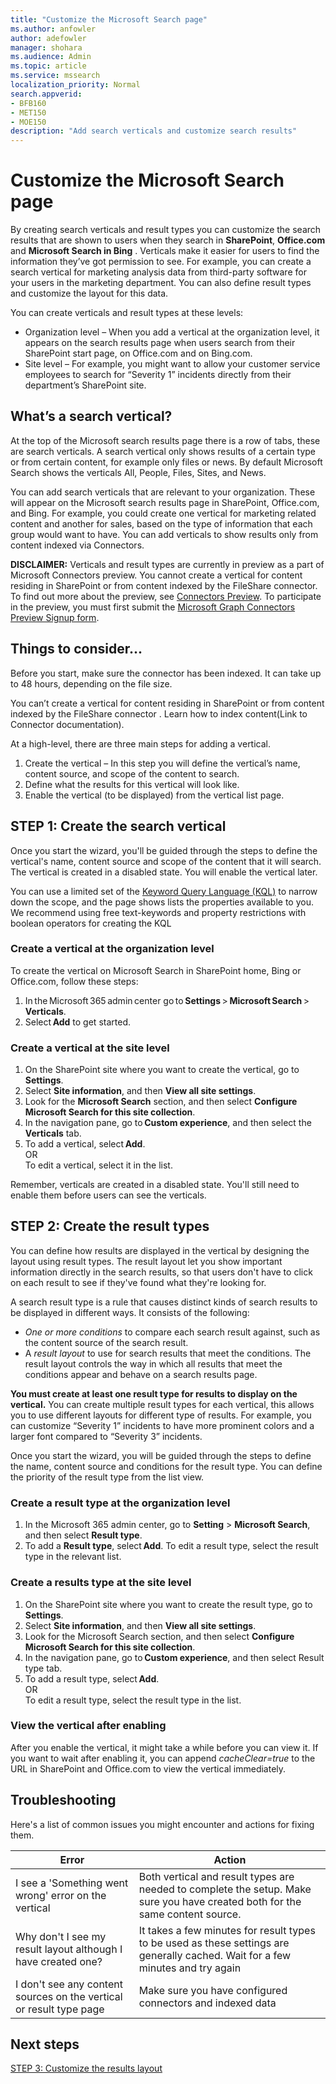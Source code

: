 ```yaml
---
title: "Customize the Microsoft Search page"
ms.author: anfowler
author: adefowler
manager: shohara
ms.audience: Admin
ms.topic: article
ms.service: mssearch
localization_priority: Normal
search.appverid:
- BFB160
- MET150
- MOE150
description: "Add search verticals and customize search results"
---
```

# Customize the Microsoft Search page

By creating search verticals and result types you can customize the search results that are shown to users when they search in **SharePoint**, **Office.com** and **Microsoft Search in Bing** . Verticals make it easier for users to find the information they’ve got permission to see.  For example, you can create a search vertical for marketing analysis data from third-party software for your users in the marketing department. You can also define result types and customize the layout for this data.  

You can create verticals and result types  at these levels: 

- Organization level – When you add a vertical at the organization level, it appears on the search results page when users search from their SharePoint start page, on Office.com and on Bing.com. 
- Site level – For example, you might want to allow your customer service employees to search for “Severity 1” incidents directly from their department’s SharePoint site. 

## What’s a search vertical?

At the top of the Microsoft search results page there is a row of tabs, these are search verticals. A search vertical only shows results of a certain type or from certain content, for example only files or news. By default Microsoft Search shows the verticals All, People, Files, Sites, and News.  

You can add search verticals that are relevant to your organization. These will appear on the Microsoft search results page in SharePoint, Office.com, and Bing.  For example, you could create one vertical for  marketing related content and another for sales, based on the type of information that each group would want to have. You can add verticals to show results only from content indexed via Connectors.  

**DISCLAIMER:** Verticals and result types are currently in preview as a part of Microsoft Connectors preview. You cannot create a vertical for content residing in SharePoint or from content indexed by the FileShare connector. To find out more about the preview, see [Connectors Preview](connectors-preview.md). To participate in the preview, you must first submit the [Microsoft Graph Connectors Preview Signup form](https://forms.office.com/Pages/ResponsePage.aspx?id=v4j5cvGGr0GRqy180BHbRxWYgu82J_RFnMMATAS6_chUNVYwNU1CMDNZUDBSSDZKWVo2RDJDRjRLQi4u).

## Things to consider...

Before you start, make sure the connector has been indexed. It can take up to 48 hours, depending on the file size.

You can’t create a vertical for content residing in SharePoint or from content indexed by the FileShare connector . Learn how to index content(Link to Connector documentation).

At a high-level, there are three main steps for adding a vertical. 

1. Create the vertical – In this step you will define the vertical’s name, content source, and scope of the content to search. 
2. Define what the results for this vertical will look like.  
3. Enable the vertical (to be displayed) from the vertical list page.   

## STEP 1: Create the search vertical

Once you start the wizard, you'll be guided through the steps to define the vertical's name, content source and scope of the content that it will search. The vertical is created in a disabled state. You will enable the vertical later.

You can use a limited set of the [Keyword Query Language (KQL)](https://docs.microsoft.com/en-us/sharepoint/dev/general-development/keyword-query-language-kql-syntax-reference) to narrow down the scope, and the page shows lists the properties available to you. We recommend using free text-keywords and property restrictions with boolean operators for creating the KQL 

### Create a vertical at the organization level

To create the vertical on Microsoft Search in SharePoint home, Bing or Office.com, follow these steps:

1. In the Microsoft 365 admin center go to **Settings** > **Microsoft Search** > **Verticals**.
1. Select **Add** to get started.  

### Create a vertical at the site level

1. On the SharePoint site where you want to create the vertical, go to **Settings**.
1. Select **Site information**, and then **View all site settings**.
1. Look for the **Microsoft Search** section, and then select **Configure Microsoft Search for this site collection**.
1. In the navigation pane, go to **Custom experience**, and then select the **Verticals** tab.
1. To add a vertical, select **Add**. <br>
OR <br>To edit a vertical, select it in the list.

Remember, verticals are created in a disabled state. You'll still need to enable them before users can see the verticals.

## STEP 2: Create the result types

You can define how results are displayed in the vertical by designing the layout using result types. The result layout let you show important information directly in the search results, so that users don't have to click on each result to see if they've found what they're looking for.

A search result type is a rule that causes distinct kinds of search results to be displayed in different ways. It consists of the following:

- *One or more conditions* to compare each search result against, such as the content source of the search result.  
- A *result layout* to use for search results that meet the conditions. The result layout controls the way in which all results that meet the conditions appear and behave on a search results page.

**You must create at least one result type for results to display on the vertical.** You can create multiple result types for each vertical, this allows you to use different layouts for different type of results. For example, you can customize “Severity 1” incidents to have more prominent colors and a larger font compared to “Severity 3” incidents. 

 Once you start the wizard, you will be guided through the steps to define the name, content source and conditions for the result type. You can define the priority of the result type from the list view. 
  
### Create a result type at the organization level

1. In the Microsoft 365 admin center, go to **Setting** > **Microsoft Search**, and then select **Result type**.
1. To add a **Result type**, select **Add**. To edit a result type, select the result type in the relevant list.
 
### Create a results type at the site level

1. On the SharePoint site where you want to create the result type, go to **Settings**.
1. Select **Site information**, and then **View all site settings**. 
1. Look for the Microsoft Search section, and then select **Configure Microsoft Search for this site collection**.
1. In the navigation pane, go to **Custom experience**, and then select Result type tab.
1. To add a result type, select **Add**. <br> OR <br>To edit a result type, select the result type in the list.

### View the vertical after enabling

After you enable the vertical, it might take a while before you can view it.
If you want to wait after enabling it, you can append *cacheClear=true* to the URL in SharePoint and Office.com to view the vertical immediately.

## Troubleshooting

Here's a list of common issues you might encounter and actions for fixing them.


|Error  |Action  |
|---------|---------|
|I see a 'Something went wrong' error on the vertical|   Both vertical and result types are needed to complete the setup. Make sure you have created both for the same content source.      |
|Why don't I see my result layout although I have created one? | It takes a few minutes for result types to be used as these settings are generally cached. Wait for a few minutes and try again        |
|I don't see any content sources on the vertical or result type page     |      Make sure you have configured connectors and indexed data   |



## Next steps
[STEP 3: Customize the results layout](customize-results-layout.md)
